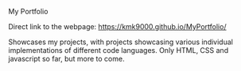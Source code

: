 My Portfolio

Direct link to the webpage: https://kmk9000.github.io/MyPortfolio/

Showcases my projects, with projects showcasing various individual implementations of different code languages. Only HTML, CSS and javascript so far, but more to come.
